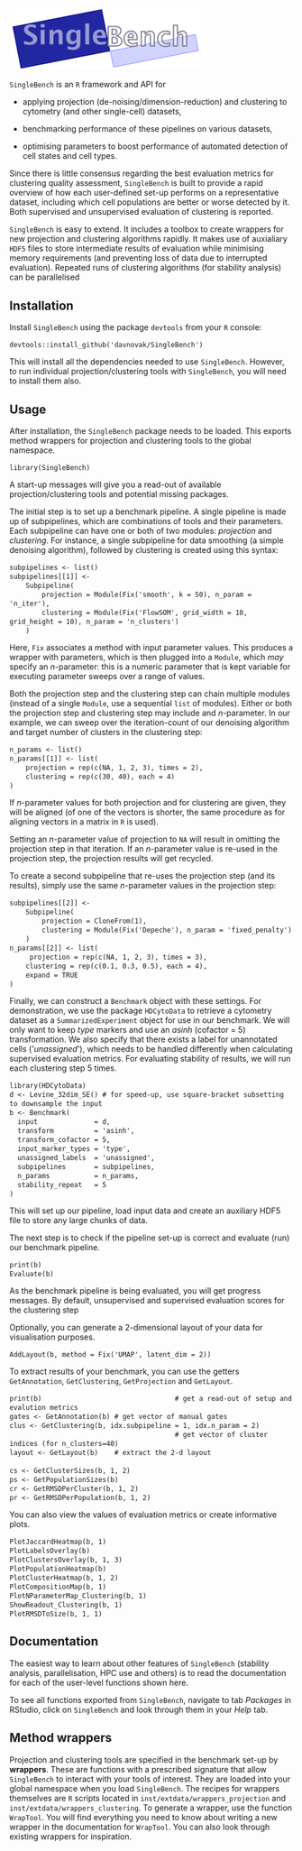 <img src="logo.png" alt="SingleBench" width="350"/>

`SingleBench` is an `R` framework and API for

* applying projection (de-noising/dimension-reduction) and clustering to cytometry (and other single-cell) datasets,

* benchmarking performance of these pipelines on various datasets,

* optimising parameters to boost performance of automated detection of cell states and cell types.

Since there is little consensus regarding the best evaluation metrics for clustering quality assessment, `SingleBench` is built to provide a rapid overview of how each user-defined set-up performs on a representative dataset, including which cell populations are better or worse detected by it. Both supervised and unsupervised evaluation of clustering is reported.

`SingleBench` is easy to extend. It includes a toolbox to create wrappers for new projection and clustering algorithms rapidly.
It makes use of auxialiary `HDF5` files to store intermediate results of evaluation while minimising memory requirements (and preventing loss of data due to interrupted evaluation).
Repeated runs of clustering algorithms (for stability analysis) can be parallelised

## Installation

Install `SingleBench` using the package `devtools` from your `R` console:

```
devtools::install_github('davnovak/SingleBench')
```

This will install all the dependencies needed to use `SingleBench`.
However, to run individual projection/clustering tools with `SingleBench`, you will need to install them also.

## Usage

After installation, the `SingleBench` package needs to be loaded.
This exports method wrappers for projection and clustering tools to the global namespace.

```
library(SingleBench)
```

A start-up messages will give you a read-out of available projection/clustering tools and potential missing packages.

The initial step is to set up a benchmark pipeline.
A single pipeline is made up of subpipelines, which are combinations of tools and their parameters.
Each subpipeline can have one or both of two modules: *projection* and *clustering*.
For instance, a single subpipeline for data smoothing (a simple denoising algorithm), followed by clustering is created using this syntax:

```
subpipelines <- list()
subpipelines[[1]] <- 
    Subpipeline(
        projection = Module(Fix('smooth', k = 50), n_param = 'n_iter'),
        clustering = Module(Fix('FlowSOM', grid_width = 10, grid_height = 10), n_param = 'n_clusters')
    )
```
 
Here, `Fix` associates a method with input parameter values.
This produces a wrapper with parameters, which is then plugged into a `Module`, which *may* specify an *n*-parameter: this is a numeric parameter that is kept variable for executing parameter sweeps over a range of values.

Both the projection step and the clustering step can chain multiple modules (instead of a single `Module`, use a sequential `list` of modules).
Either or both the projection step and clustering step may include and *n*-parameter.
In our example, we can sweep over the iteration-count of our denoising algorithm and target number of clusters in the clustering step:
 
```
n_params <- list()
n_params[[1]] <- list(
    projection = rep(c(NA, 1, 2, 3), times = 2),
    clustering = rep(c(30, 40), each = 4)
)
```

If *n*-parameter values for both projection and for clustering are given, they will be aligned (of one of the vectors is shorter, the same procedure as for aligning vectors in a matrix in `R` is used).
 
Setting an *n*-parameter value of projection to `NA` will result in omitting the projection step in that iteration.
If an *n*-parameter value is re-used in the projection step, the projection results will get recycled.
 
To create a second subpipeline that re-uses the projection step (and its results), simply use the same *n*-parameter values in the projection step:

```
subpipelines[[2]] <-
    Subpipeline(
        projection = CloneFrom(1),
        clustering = Module(Fix('Depeche'), n_param = 'fixed_penalty')
    )      
n_params[[2]] <- list(
	 projection = rep(c(NA, 1, 2, 3), times = 3),
    clustering = rep(c(0.1, 0.3, 0.5), each = 4),
    expand = TRUE
)
```

Finally, we can construct a `Benchmark` object with these settings.
For demonstration, we use the package `HDCytoData` to retrieve a cytometry dataset as a `SummarizedExperiment` object for use in our benchmark.
We will only want to keep *type* markers and use an *asinh* (cofactor = 5) transformation.
We also specify that there exists a label for unannotated cells ('*unassigned*'), which needs to be handled differently when calculating supervised evaluation metrics.
For evaluating stability of results, we will run each clustering step 5 times.

```
library(HDCytoData)
d <- Levine_32dim_SE() # for speed-up, use square-bracket subsetting to downsample the input
b <- Benchmark(
  input              = d,
  transform          = 'asinh',
  transform_cofactor = 5,
  input_marker_types = 'type',
  unassigned_labels  = 'unassigned',
  subpipelines       = subpipelines,
  n_params           = n_params,
  stability_repeat   = 5
)
```

This will set up our pipeline, load input data and create an auxiliary HDF5 file to store any large chunks of data.

The next step is to check if the pipeline set-up is correct and evaluate (run) our benchmark pipeline. 

```
print(b)
Evaluate(b)
```

As the benchmark pipeline is being evaluated, you will get progress messages.
By default, unsupervised and supervised evaluation scores for the clustering step 

Optionally, you can generate a 2-dimensional layout of your data for visualisation purposes.

```
AddLayout(b, method = Fix('UMAP', latent_dim = 2))
```

To extract results of your benchmark, you can use the getters `GetAnnotation`, `GetClustering`, `GetProjection` and `GetLayout`.

```
print(b)                                 # get a read-out of setup and evalution metrics
gates <- GetAnnotation(b) # get vector of manual gates
clus <- GetClustering(b, idx.subpipeline = 1, idx.n_param = 2)
                                         # get vector of cluster indices (for n_clusters=40)
layout <- GetLayout(b)    # extract the 2-d layout

cs <- GetClusterSizes(b, 1, 2)
ps <- GetPopulationSizes(b)
cr <- GetRMSDPerCluster(b, 1, 2)
pr <- GetRMSDPerPopulation(b, 1, 2)
```

You can also view the values of evaluation metrics or create informative plots.

```
PlotJaccardHeatmap(b, 1)
PlotLabelsOverlay(b)
PlotClustersOverlay(b, 1, 3)
PlotPopulationHeatmap(b)
PlotClusterHeatmap(b, 1, 2)
PlotCompositionMap(b, 1)
PlotNParameterMap_Clustering(b, 1)
ShowReadout_Clustering(b, 1)
PlotRMSDToSize(b, 1, 1)
```

## Documentation

The easiest way to learn about other features of `SingleBench` (stability analysis, parallelisation, HPC use and others) is to read the documentation for each of the user-level functions shown here.

To see all functions exported from `SingleBench`, navigate to tab *Packages* in RStudio, click on `SingleBench` and look through them in your *Help* tab.

## Method wrappers

Projection and clustering tools are specified in the benchmark set-up by **wrappers**. These are functions with a prescribed signature that allow `SingleBench` to interact with your tools of interest. They are loaded into your global namespace when you load `SingleBench`. The recipes for wrappers themselves are `R` scripts located in `inst/extdata/wrappers_projection` and `inst/extdata/wrappers_clustering`. To generate a wrapper, use the function `WrapTool`. You will find everything you need to know about writing a new wrapper in the documentation for `WrapTool`. You can also look through existing wrappers for inspiration.

